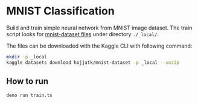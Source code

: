 # MNIST Classification

Build and train simple neural network from MNIST image dataset.
The train script looks for [mnist-dataset files](https://www.kaggle.com/datasets/hojjatk/mnist-dataset) under directory `./_local/`.

The files can be downloaded with the Kaggle CLI with following command:

```sh
mkdir -p _local
kaggle datasets download hojjatk/mnist-dataset -p _local --unzip
```

## How to run

```sh
deno run train.ts
```
